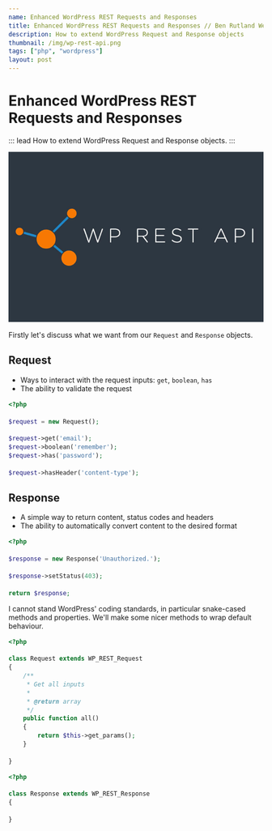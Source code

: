 ```yaml
---
name: Enhanced WordPress REST Requests and Responses
title: Enhanced WordPress REST Requests and Responses // Ben Rutland Web
description: How to extend WordPress Request and Response objects
thumbnail: /img/wp-rest-api.png
tags: ["php", "wordpress"]
layout: post
---
```


# Enhanced WordPress REST Requests and Responses

::: lead
How to extend WordPress Request and Response objects.
:::

![Enhanced WordPress REST Requests and Responses](/img/wp-rest-api.png)

Firstly let's discuss what we want from our `Request` and `Response` objects.

## Request

- Ways to interact with the request inputs: `get`, `boolean`, `has`
- The ability to validate the request

```php
<?php

$request = new Request();

$request->get('email');
$request->boolean('remember');
$request->has('password');

$request->hasHeader('content-type');
```

## Response

- A simple way to return content, status codes and headers
- The ability to automatically convert content to the desired format

```php
<?php

$response = new Response('Unauthorized.');

$response->setStatus(403);

return $response;
```

I cannot stand WordPress' coding standards, in particular snake-cased methods and properties. We'll make some nicer methods to wrap default behaviour.

```php
<?php

class Request extends WP_REST_Request
{
    /**
     * Get all inputs
     *
     * @return array
     */
    public function all()
    {
        return $this->get_params();
    }

}

```

```php
<?php

class Response extends WP_REST_Response
{

}

```

[def]: Test

